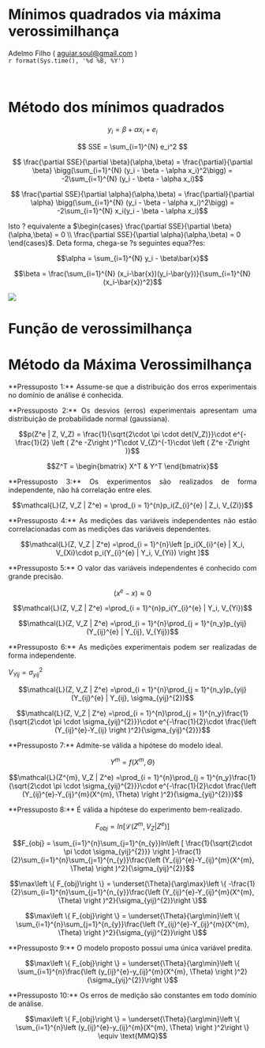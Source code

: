 # Mínimos quadrados via máxima verossimilhança
Adelmo Filho ( <aguiar.soul@gmail.com> )  
`r format(Sys.time(), '%d %B, %Y')`  


<br>

# Método dos mínimos quadrados

$$ y_i = \beta  + \alpha x_i + e_i  $$

$$ SSE = \sum_{i=1}^{N} e_i^2 $$

$$ \frac{\partial SSE}{\partial \beta}(\alpha,\beta) = \frac{\partial}{\partial \beta}  \bigg(\sum_{i=1}^{N} (y_i - \beta  - \alpha x_i)^2\bigg)  = -2\sum_{i=1}^{N} (y_i - \beta  - \alpha x_i)$$

$$ \frac{\partial SSE}{\partial \alpha}(\alpha,\beta) = \frac{\partial}{\partial \alpha}  \bigg(\sum_{i=1}^{N} (y_i - \beta  - \alpha x_i)^2\bigg)  = -2\sum_{i=1}^{N} x_i(y_i - \beta  - \alpha x_i)$$

Isto ? equivalente a $\begin{cases} \frac{\partial SSE}{\partial \beta}(\alpha,\beta) = 0 \\ \frac{\partial SSE}{\partial \alpha}(\alpha,\beta) = 0
\end{cases}$. Deta forma, chega-se ?s seguintes equa??es:

$$\alpha = \sum_{i=1}^{N} y_i - \beta\bar{x}$$

$$\beta = \frac{\sum_{i=1}^{N} (x_i-\bar{x})(y_i-\bar{y})}{\sum_{i=1}^{N} (x_i-\bar{x})^2}$$

<img src="Post5_files/figure-html/unnamed-chunk-1-1.png" style="display: block; margin: auto;" />


# Função de verossimilhança



# Método da Máxima Verossimilhança

<p style="text-align: justify;">**Pressuposto 1:** Assume-se que a distribuição dos erros experimentais no domínio de análise é conhecida.</p>

<p style="text-align: justify;">**Pressuposto 2:**  Os desvios (erros) experimentais apresentam uma distribuição de probabilidade normal (gaussiana).</p>

$$p(Z^e | Z, V_Z) = \frac{1}{\sqrt{2\cdot \pi \cdot det(V_Z)}}\cdot e^{-\frac{1}{2} \left ( Z^e -Z\right )^T\cdot V_{Z}^{-1}\cdot \left ( Z^e -Z\right )}$$

$$Z^T = \begin{bmatrix}
 X^T & Y^T
\end{bmatrix}$$

<p style="text-align: justify;">**Pressuposto 3:** Os experimentos são realizados de forma independente, não há correlação entre eles.</p>

$$\mathcal{L}(Z, V_Z | Z^e) = \prod_{i = 1}^{n}p_i(Z_{i}^{e} | Z_i, V_{Zi})$$

<p style="text-align: justify;">**Pressuposto 4:** As medições das variáveis independentes não estão correlacionadas com as medições das variáveis dependentes.</p>

$$\mathcal{L}(Z, V_Z | Z^e) =\prod_{i = 1}^{n}\left [p_i(X_{i}^{e} | X_i, V_{Xi}\cdot p_i(Y_{i}^{e} | Y_i, V_{Yi})  \right ]$$

<p style="text-align: justify;">**Pressuposto 5:** O valor das variáveis independentes é conhecido com grande precisão.</p>

$$\left ( x^e-x \right )\approx 0$$

$$\mathcal{L}(Z, V_Z | Z^e) =\prod_{i = 1}^{n}p_i(Y_{i}^{e} | Y_i, V_{Yi})$$

$$\mathcal{L}(Z, V_Z | Z^e) =\prod_{i = 1}^{n}\prod_{j = 1}^{n_y}p_{yij}(Y_{ij}^{e} | Y_{ij}, V_{Yij})$$

<p style="text-align: justify;">**Pressuposto 6:** As medições experimentais podem ser realizadas de forma independente. </p>

$V_{Yij} = \sigma_{yij}^{2}$

$$\mathcal{L}(Z, V_Z | Z^e) =\prod_{i = 1}^{n}\prod_{j = 1}^{n_y}p_{yij}(Y_{ij}^{e} | Y_{ij}, \sigma_{yij}^{2})$$

$$\mathcal{L}(Z, V_Z | Z^e) =\prod_{i = 1}^{n}\prod_{j = 1}^{n_y}\frac{1}{\sqrt{2\cdot \pi \cdot \sigma_{yij}^{2}}}\cdot e^{-\frac{1}{2}\cdot \frac{\left (Y_{ij}^{e}-Y_{ij}  \right )^2}{\sigma_{yij}^{2}}}$$

<p style="text-align: justify;">**Pressuposto 7:** Admite-se válida a hipótese do modelo ideal. </p>

$$Y^{m} = f(X^{m}, \Theta )$$

$$\mathcal{L}(Z^{m}, V_Z | Z^e) =\prod_{i = 1}^{n}\prod_{j = 1}^{n_y}\frac{1}{\sqrt{2\cdot \pi \cdot \sigma_{yij}^{2}}}\cdot e^{-\frac{1}{2}\cdot \frac{\left (Y_{ij}^{e}-Y_{ij}^{m}(X^{m}, \Theta)  \right )^2}{\sigma_{yij}^{2}}}$$

<p style="text-align: justify;">**Pressuposto 8:** É válida a hipótese do experimento bem-realizado. </p>

$$F_{obj} = ln\left [ \mathcal{L}(Z^{m}, V_Z | Z^e) \right ]$$

$$F_{obj} = \sum_{i=1}^{n}\sum_{j=1}^{n_{y}}ln\left [ \frac{1}{\sqrt{2\cdot \pi \cdot \sigma_{yij}^{2}}} \right ]-\frac{1}{2}\sum_{i=1}^{n}\sum_{j=1}^{n_{y}}\frac{\left (Y_{ij}^{e}-Y_{ij}^{m}(X^{m}, \Theta)  \right )^2}{\sigma_{yij}^{2}}$$

$$\max\left \{ F_{obj}\right \} = \underset{\Theta}{\arg\max}\left \{ -\frac{1}{2}\sum_{i=1}^{n}\sum_{j=1}^{n_{y}}\frac{\left (Y_{ij}^{e}-Y_{ij}^{m}(X^{m}, \Theta)  \right )^2}{\sigma_{yij}^{2}}\right \}$$

$$\max\left \{ F_{obj}\right \} = \underset{\Theta}{\arg\min}\left \{ \sum_{i=1}^{n}\sum_{j=1}^{n_{y}}\frac{\left (Y_{ij}^{e}-Y_{ij}^{m}(X^{m}, \Theta)  \right )^2}{\sigma_{yij}^{2}}\right \}$$

<p style="text-align: justify;">**Pressuposto 9:** O modelo proposto possui uma única variável predita. </p>

$$\max\left \{ F_{obj}\right \} = \underset{\Theta}{\arg\min}\left \{ \sum_{i=1}^{n}\frac{\left (y_{ij}^{e}-y_{ij}^{m}(X^{m}, \Theta)  \right )^2}{\sigma_{yij}^{2}}\right \}$$

<p style="text-align: justify;">**Pressuposto 10:** Os erros de medição são constantes em todo domínio de análise. </p>

$$\max\left \{ F_{obj}\right \} = \underset{\Theta}{\arg\min}\left \{ \sum_{i=1}^{n}\left (y_{ij}^{e}-y_{ij}^{m}(X^{m}, \Theta)  \right )^2\right \} \equiv \text{MMQ}$$









